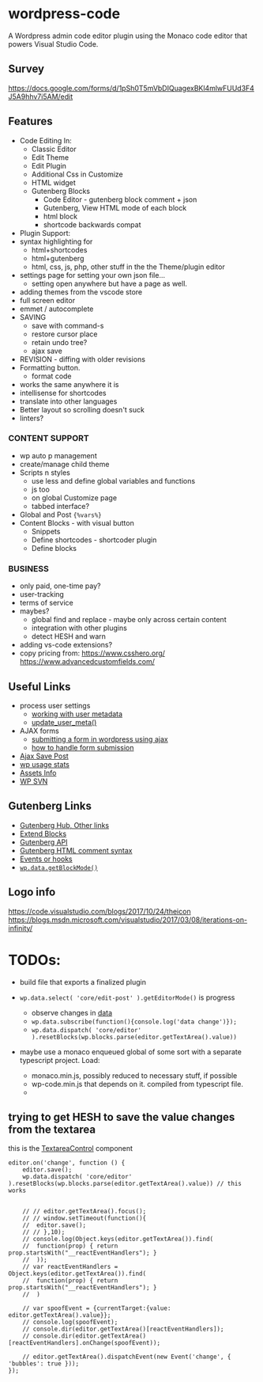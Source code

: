 # wordpress-code
A Wordpress admin code editor plugin using the Monaco code editor that powers Visual Studio Code.

## Survey
https://docs.google.com/forms/d/1pSh0T5mVbDIQuagexBKl4mlwFUUd3F4J5A9hhv7i5AM/edit

## Features
- Code Editing In:
	- Classic Editor
	- Edit Theme
	- Edit Plugin
	- Additional Css in Customize
	- HTML widget
	- Gutenberg Blocks
		- Code Editor - gutenberg block comment + json
		- Gutenberg, View HTML mode of each block
		- html block
		- shortcode backwards compat
- Plugin Support:
- syntax highlighting for 
	- html+shortcodes 
	- html+gutenberg
	- html, css, js, php, other stuff in the the Theme/plugin editor
- settings page for setting your own json file... 
	- setting open anywhere but have a page as well.
- adding themes from the vscode store 
- full screen editor 
- emmet / autocomplete
- SAVING
	- save with command-s
	- restore cursor place
	- retain undo tree?
	- ajax save
- REVISION - diffing with older revisions
- Formatting button.
	- format code 
- works the same anywhere it is
- intellisense for shortcodes
- translate into other languages
- Better layout so scrolling doesn't suck
- linters?
### CONTENT SUPPORT
- wp auto p management
- create/manage child theme
- Scripts n styles
	- use less and define global variables and functions
	- js too
	- on global Customize page
	- tabbed interface?
- Global and Post `{%vars%}`
- Content Blocks - with visual button
	- Snippets
	- Define shortcodes - shortcoder plugin
	- Define blocks
### BUSINESS
- only paid, one-time pay?
- user-tracking
- terms of service
- maybes?
	- global find and replace - maybe only across certain content
	- integration with other plugins
	- detect HESH and warn
- adding vs-code extensions?
- copy pricing from:
	https://www.csshero.org/
	https://www.advancedcustomfields.com/


## Useful Links
- process user settings
	- [working with user metadata](https://developer.wordpress.org/plugins/users/working-with-user-metadata/)
	- [update_user_meta()](https://codex.wordpress.org/Function_Reference/update_user_meta)
- AJAX forms
	- [submitting a form in wordpress using ajax](https://teamtreehouse.com/community/submitting-a-form-in-wordpress-using-ajax)
	- [how to handle form submission](http://wordpress.stackexchange.com/questions/60758/how-to-handle-form-submission)
- [Ajax Save Post](https://wordpress.stackexchange.com/questions/60776/is-there-an-easy-way-to-ajax-ify-saving-of-post)
- [wp usage stats](https://wordpress.org/about/stats/)
- [Assets Info](https://developer.wordpress.org/plugins/wordpress-org/plugin-assets/)
- [WP SVN](https://developer.wordpress.org/plugins/wordpress-org/how-to-use-subversion/)


## Gutenberg Links
- [Gutenberg Hub, Other links](http://gutenberghub.com/gutenberg-developer-guide/)
- [Extend Blocks](https://wordpress.org/gutenberg/handbook/extensibility/extending-blocks/)
- [Gutenberg API](https://wordpress.org/gutenberg/handbook/)
- [Gutenberg HTML comment syntax](https://wordpress.org/gutenberg/handbook/language/#the-anatomy-of-a-serialized-block)
- [Events or hooks](https://wordpress.org/gutenberg/handbook/extensibility/extending-editor/)
- [`wp.data.getBlockMode()`](https://wordpress.org/gutenberg/handbook/designers-developers/developers/data/data-core-editor/#getblockmode)


## Logo info
https://code.visualstudio.com/blogs/2017/10/24/theicon
https://blogs.msdn.microsoft.com/visualstudio/2017/03/08/iterations-on-infinity/


# TODOs:
- build file that exports a finalized plugin
- `wp.data.select( 'core/edit-post' ).getEditorMode()` is progress
	- observe changes in [data](https://github.com/WordPress/gutenberg/issues/4674#issuecomment-404587928)
	- `wp.data.subscribe(function(){console.log('data change')});`
	- `wp.data.dispatch( 'core/editor' ).resetBlocks(wp.blocks.parse(editor.getTextArea().value))`

- maybe use a monaco enqueued global of some sort with a separate typescript project. Load:
	- monaco.min.js, possibly reduced to necessary stuff, if possible
	- wp-code.min.js that depends on it. compiled from typescript file.
	- 

## trying to get HESH to save the value changes from the textarea
this is the [TextareaControl](https://wordpress.org/gutenberg/handbook/designers-developers/developers/components/textarea-control/) component
```JS
editor.on('change', function () { 
	editor.save(); 
	wp.data.dispatch( 'core/editor' ).resetBlocks(wp.blocks.parse(editor.getTextArea().value)) // this works


	// // editor.getTextArea().focus();
	// // window.setTimeout(function(){
	// 	editor.save(); 
	// // },10);
	// console.log(Object.keys(editor.getTextArea()).find(
	// 	function(prop) { return prop.startsWith("__reactEventHandlers"); }
	// 	));
	// var reactEventHandlers = Object.keys(editor.getTextArea()).find(
	// 	function(prop) { return prop.startsWith("__reactEventHandlers"); }
	// 	)
		
	// var spoofEvent = {currentTarget:{value: editor.getTextArea().value}};
	// console.log(spoofEvent);
	// console.dir(editor.getTextArea()[reactEventHandlers]);
	// console.dir(editor.getTextArea()[reactEventHandlers].onChange(spoofEvent));
	
	// editor.getTextArea().dispatchEvent(new Event('change', { 'bubbles': true }));
});
```
